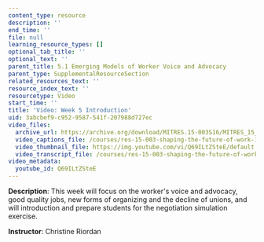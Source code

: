 ```yaml
---
content_type: resource
description: ''
end_time: ''
file: null
learning_resource_types: []
optional_tab_title: ''
optional_text: ''
parent_title: 5.1 Emerging Models of Worker Voice and Advocacy
parent_type: SupplementalResourceSection
related_resources_text: ''
resource_index_text: ''
resourcetype: Video
start_time: ''
title: 'Video: Week 5 Introduction'
uid: 3abcbef9-c952-9587-541f-207988d727ec
video_files:
  archive_url: https://archive.org/download/MITRES.15-003S16/MITRES_15_003S16_5-1-1_360p.mp4
  video_captions_file: /courses/res-15-003-shaping-the-future-of-work-15-662x-spring-2016/2679e4beb18a5491a17d51c509dba019_Q69ILtZSteE.vtt
  video_thumbnail_file: https://img.youtube.com/vi/Q69ILtZSteE/default.jpg
  video_transcript_file: /courses/res-15-003-shaping-the-future-of-work-15-662x-spring-2016/063ee82462ca04129f75c2bfc288fc2f_Q69ILtZSteE.pdf
video_metadata:
  youtube_id: Q69ILtZSteE
---
```


**Description**: This week will focus on the worker's voice and advocacy, good quality jobs, new forms of organizing and the decline of unions, and will introduction and prepare students for the negotiation simulation exercise.

**Instructor**: Christine Riordan